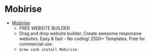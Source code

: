 # Mobirise
- [Mobirise](https://mobirise.com/)
  -  FREE WEBSITE BUILDER
  - Drag and drop website builder. Create awesome responsive websites. Easy & fast - No coding! 2500+ Templates. Free for commercial use.
  - `brew cask install Mobirise`
